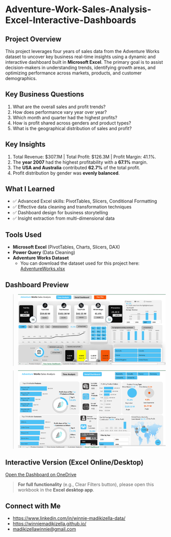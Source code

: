# Adventure-Work-Sales-Analysis-Excel-Interactive-Dashboards

## Project Overview
This project leverages four years of sales data from the Adventure Works dataset to uncover key business real-time insights using a dynamic and interactive dashboard built in **Microsoft Excel**. The primary goal is to assist decision-makers in understanding trends, identifying growth areas, and optimizing performance across markets, products, and customer demographics.

## Key Business Questions
1. What are the overall sales and profit trends?
2. How does performance vary year over year?
3. Which month and quarter had the highest profits?
4. How is profit shared across genders and product types?
5. What is the geographical distribution of sales and profit?

## Key Insights
1. Total Revenue: $307.1M | Total Profit: $126.3M | Profit Margin: 41.1%.
2. The **year 2007** had the highest profitability with a **67.1%** margin.
3. The **USA and Australia** contributed **62.7%** of the total profit.
4. Profit distribution by gender was **evenly balanced**.

## What I Learned
- ✅ Advanced Excel skills: PivotTables, Slicers, Conditional Formatting
- ✅ Effective data cleaning and transformation techniques
- ✅ Dashboard design for business storytelling
- ✅ Insight extraction from multi-dimensional data

## Tools Used
- **Microsoft Excel** (PivotTables, Charts, Slicers, DAX)
- **Power Query** (Data Cleaning)
- **Adventure Works Dataset**
  - You can download the dataset used for this project here: [AdventureWorks.xlsx](AdventureWorks.xlsx)

## Dashboard Preview

> ![Dashboard Preview](Time%20series%20Dashboard.png)

> ![Dashboard Preview](Detailed%20Dashboard.png)

## Interactive Version (Excel Online/Desktop)

[Open the Dashboard on OneDrive](https://1drv.ms/x/c/65a2b41c95eb898b/EX7sIvKPtVNDhUVecL3VXzwB18lgoV_eURB_wi-fyulmiQ?e=pM1BUI)

> **For full functionality** (e.g., Clear Filters button), please open this workbook in the **Excel desktop app**.

## Connect with Me
- https://www.linkedin.com/in/winnie-madikizella-data/ 
- https://winniemadikizella.github.io/ 
- madikizellawinnie@gmail.com 
